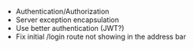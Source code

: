 - Authentication/Authorization
- Server exception encapsulation
- Use better authentication (JWT?)
- Fix initial /login route not showing in the address bar
